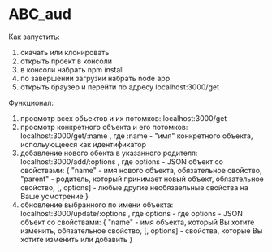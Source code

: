 # ABC_aud

Как запустить: 
1) скачать или клонировать
2) открыть проект в консоли
3) в консоли набрать npm install
4) по завершении загрузки набрать node app
5) открыть браузер и перейти по адресу localhost:3000/get

Функционал:
1) просмотр всех объектов и их потомков: localhost:3000/get
2) просмотр конкретного объекта и его потомков: 
  localhost:3000/get/:name , где :name - "имя" конкретного объекта, испольующееся как идентификатор
3) добавление нового обекта в указанного родителя: 
  localhost:3000/add/:options , где options - JSON объект со свойствами: 
    {
      "name" - имя нового объекта, обязательное свойство,
      "parent" - родитель, который принимает новый объект, обязательное свойство,
      [, options] - любые другие необязаельные свойства на Ваше усмотрение
    }
4) обновление выбранного по имени объекта:
  localhost:3000/update/:options , где options - где options - JSON объект со свойствами:
    {
      "name" - имя объекта, который Вы хотите изменить, обязательное свойство,
      [, options] - свойства, которые Вы хотите изменить или добавить
    }
